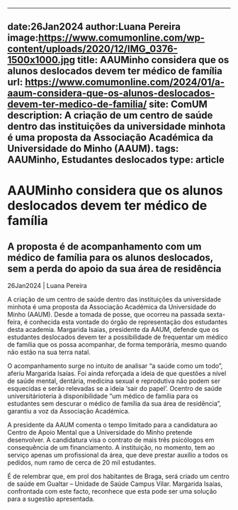 
---
date:26Jan2024
author:Luana Pereira
image:https://www.comumonline.com/wp-content/uploads/2020/12/IMG_0376-1500x1000.jpg
title: AAUMinho considera que os alunos deslocados devem ter médico de família
url: https://www.comumonline.com/2024/01/a-aaum-considera-que-os-alunos-deslocados-devem-ter-medico-de-familia/
site: ComUM
description: A criação de um centro de saúde dentro das instituições da universidade minhota é uma proposta da Associação Académica da Universidade do Minho (AAUM).
tags: AAUMinho, Estudantes deslocados
type: article
---


# AAUMinho considera que os alunos deslocados devem ter médico de família

## A proposta é de acompanhamento com um médico de família para os alunos deslocados, sem a perda do apoio da sua área de residência

26Jan2024 | Luana Pereira

A criação de um centro de saúde dentro das instituições da universidade minhota é uma proposta da Associação Académica da Universidade do Minho (AAUM). Desde a tomada de posse, que ocorreu na passada sexta-feira, é conhecida esta vontade do órgão de representação dos estudantes desta academia. Margarida Isaías, presidente da AAUM, defende que os estudantes deslocados devem ter a possibilidade de frequentar um médico de família que os possa acompanhar, de forma temporária, mesmo quando não estão na sua terra natal.

O acompanhamento surge no intuito de analisar “a saúde como um todo”, aferiu Margarida Isaías. Foi ainda reforçada a ideia de que questões a nível de saúde mental, dentária, medicina sexual e reprodutiva não podem ser esquecidas e serão relevadas se a ideia ‘sair do papel’. Ocentro de saúde universitárioteria à disponibilidade “um médico de família para os estudantes sem descurar o médico de família da sua área de residência”, garantiu a voz da Associação Académica.

A presidente da AAUM comenta o tempo limitado para a candidatura ao Centro de Apoio Mental que a Universidade do Minho pretende desenvolver. A candidatura visa o contrato de mais três psicólogos em consequência de um financiamento. A instituição, no momento, tem ao serviço apenas um profissional da área, que deve prestar auxílio a todos os pedidos, num ramo de cerca de 20 mil estudantes.

É de relembrar que, em prol dos habitantes de Braga, será criado um centro de saúde em Gualtar – Unidade de Saúde Campus Vilar. Margarida Isaías, confrontada com este facto, reconhece que esta pode ser uma solução para a sugestão apresentada.

